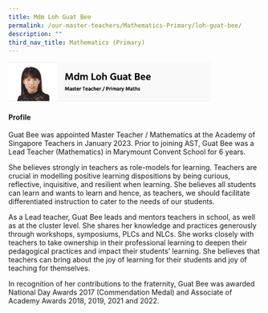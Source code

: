 ```yaml
---
title: Mdm Loh Guat Bee
permalink: /our-master-teachers/Mathematics-Primary/loh-guat-bee/
description: ""
third_nav_title: Mathematics (Primary)
---
```

<img src="/images/Mdm%20Loh%20Guat%20Bee.png" style="width:80%">

#### Profile

Guat Bee was appointed Master Teacher / Mathematics at the Academy of Singapore Teachers in January 2023. Prior to joining AST, Guat Bee was a Lead Teacher (Mathematics) in Marymount Convent School for 6 years.

She believes strongly in teachers as role-models for learning. Teachers are crucial in modelling positive learning dispositions by being curious, reflective, inquisitive, and resilient when learning. She believes all students can learn and wants to learn and hence, as teachers, we should facilitate differentiated instruction to cater to the needs of our students.

As a Lead teacher, Guat Bee leads and mentors teachers in school, as well as at the cluster level. She shares her knowledge and practices generously through workshops, symposiums, PLCs and NLCs. She works closely with teachers to take ownership in their professional learning to deepen their pedagogical practices and impact their students’ learning. She believes that teachers can bring about the joy of learning for their students and joy of teaching for themselves.

In recognition of her contributions to the fraternity, Guat Bee was awarded National Day Awards 2017 (Commendation Medal) and Associate of Academy Awards 2018, 2019, 2021 and 2022.
